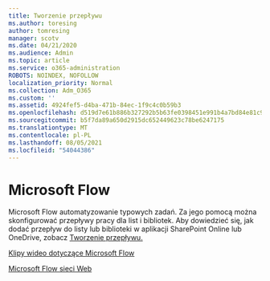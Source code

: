 ```yaml
---
title: Tworzenie przepływu
ms.author: toresing
author: tomresing
manager: scotv
ms.date: 04/21/2020
ms.audience: Admin
ms.topic: article
ms.service: o365-administration
ROBOTS: NOINDEX, NOFOLLOW
localization_priority: Normal
ms.collection: Adm_O365
ms.custom: ''
ms.assetid: 4924fef5-d4ba-471b-84ec-1f9c4c0b59b3
ms.openlocfilehash: d519d7e61b886b327292b5b63fe0398451e991b4a7bd84e81c9fac5cdb47fc0d
ms.sourcegitcommit: b5f7da89a650d2915dc652449623c78be6247175
ms.translationtype: MT
ms.contentlocale: pl-PL
ms.lasthandoff: 08/05/2021
ms.locfileid: "54044386"
---
```

# <a name="microsoft-flow"></a>Microsoft Flow

Microsoft Flow automatyzowanie typowych zadań. Za jego pomocą można skonfigurować przepływy pracy dla list i bibliotek. Aby dowiedzieć się, jak dodać przepływ do listy lub biblioteki w aplikacji SharePoint Online lub OneDrive, zobacz [Tworzenie przepływu.](https://go.microsoft.com/fwlink/?linkid=869408)
  
[Klipy wideo dotyczące Microsoft Flow](https://go.microsoft.com/fwlink/?linkid=864641)
  
[Microsoft Flow sieci Web](https://go.microsoft.com/fwlink/?linkid=864642)
  

